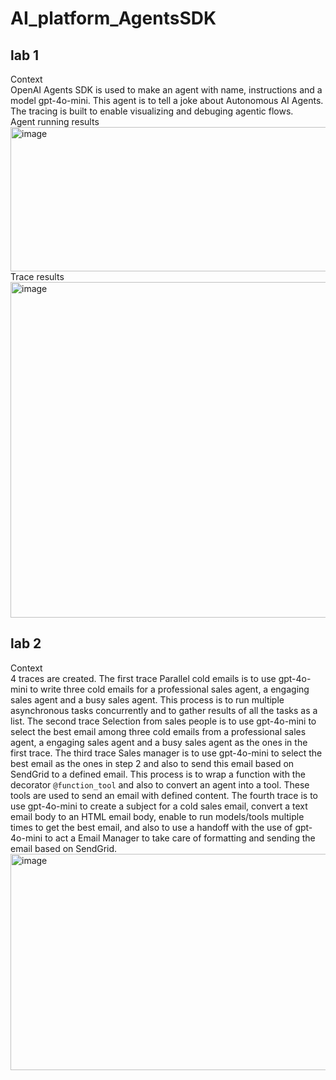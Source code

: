 # AI_platform_AgentsSDK  
## lab 1
Context   
OpenAI Agents SDK is used to make an agent with name, instructions and a model gpt-4o-mini. This agent is to tell a joke about Autonomous AI Agents. The tracing is built to enable visualizing and debuging agentic flows.  
Agent running results  
<img width="687" height="231" alt="image" src="https://github.com/user-attachments/assets/3ae58a26-4104-4097-a09f-1927f7f77bbf" />    
Trace results    
<img width="1126" height="537" alt="image" src="https://github.com/user-attachments/assets/79ca9975-41a2-4016-ac95-29434cf0ccc0" />  
## lab 2  
Context  
4 traces are created. The first trace Parallel cold emails is to use gpt-4o-mini to write three cold emails for a professional sales agent, a engaging sales agent and a busy sales agent. This process is to run multiple asynchronous tasks concurrently and to gather results of all the tasks as a list. The second trace Selection from sales people is to use gpt-4o-mini to select the best email among three cold emails from a professional sales agent, a engaging sales agent and a busy sales agent as the ones in the first trace. The third trace Sales manager is to use gpt-4o-mini to select the best email as the ones in step 2 and also to send this email based on SendGrid to a defined email. This process is to wrap a function with the decorator `@function_tool` and also to convert an agent into a tool. These tools are used to send an email with defined content. The fourth trace is to use gpt-4o-mini to create a subject for a cold sales email, convert a text email body to an HTML email body, enable to run models/tools multiple times to get the best email, and also to use a handoff with the use of gpt-4o-mini to act a Email Manager to take care of formatting and sending the email based on SendGrid.    
<img width="1197" height="346" alt="image" src="https://github.com/user-attachments/assets/c80bbfb6-f101-443d-ad24-f588947c2f33" />  






